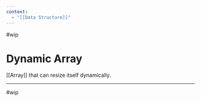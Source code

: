 ```yaml
---
context:
  - "[[Data Structure]]"
---
```


#wip

# Dynamic Array

[[Array]] that can resize itself dynamically.

---

#wip
